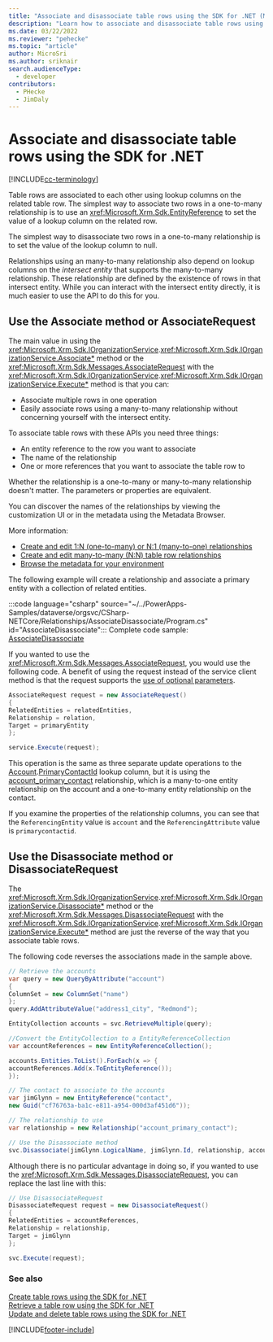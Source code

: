 ```yaml
---
title: "Associate and disassociate table rows using the SDK for .NET (Microsoft Dataverse) | Microsoft Docs" # Intent and product brand in a unique string of 43-59 chars including spaces
description: "Learn how to associate and disassociate table rows using the SDK for .NET" # 115-145 characters including spaces. This abstract displays in the search result.
ms.date: 03/22/2022
ms.reviewer: "pehecke"
ms.topic: "article"
author: MicroSri
ms.author: sriknair
search.audienceType: 
  - developer
contributors:
  - PHecke
  - JimDaly
---
```


# Associate and disassociate table rows using the SDK for .NET

[!INCLUDE[cc-terminology](../includes/cc-terminology.md)]

Table rows are associated to each other using lookup columns on the related table row. The simplest way to associate two rows in a one-to-many relationship is to use an <xref:Microsoft.Xrm.Sdk.EntityReference> to set the value of a lookup column on the related row.

The simplest way to disassociate two rows in a one-to-many relationship is to set the value of the lookup column to null.

Relationships using an many-to-many relationship also depend on lookup columns on the *intersect entity* that supports the many-to-many relationship. These relationship are defined by the existence of rows in that intersect entity. While you can interact with the intersect entity directly, it is much easier to use the API to do this for you.

## Use the Associate method or AssociateRequest

The main value in using the <xref:Microsoft.Xrm.Sdk.IOrganizationService>.<xref:Microsoft.Xrm.Sdk.IOrganizationService.Associate*> method or the <xref:Microsoft.Xrm.Sdk.Messages.AssociateRequest> with the <xref:Microsoft.Xrm.Sdk.IOrganizationService>.<xref:Microsoft.Xrm.Sdk.IOrganizationService.Execute*> method is that you can:

- Associate multiple rows in one operation
- Easily associate rows using a many-to-many relationship without concerning yourself with the intersect entity.

To associate table rows with these APIs you need three things:

- An entity reference to the row you want to associate
- The name of the relationship
- One or more references that you want to associate the table row to

Whether the relationship is a one-to-many or many-to-many relationship doesn't matter. The parameters or properties are equivalent.

You can discover the names of the relationships by viewing the customization UI or in the metadata using the Metadata Browser.

More information:

- [Create and edit 1:N (one-to-many) or N:1 (many-to-one) relationships](../../../maker/data-platform/create-edit-1n-relationships.md)
- [Create and edit many-to-many (N:N) table row relationships](../../../maker/data-platform/create-edit-nn-relationships.md)
- [Browse the metadata for your environment](../browse-your-metadata.md)

The following example will create a relationship and associate a primary entity with a collection of related entities.

:::code language="csharp" source="~/../PowerApps-Samples/dataverse/orgsvc/CSharp-NETCore/Relationships/AssociateDisassociate/Program.cs" id="AssociateDisassociate":::
Complete code sample: [AssociateDisassociate](https://github.com/microsoft/PowerApps-Samples/blob/master/dataverse/orgsvc/CSharp-NETCore/Relationships/AssociateDisassociate/Program.cs)

If you wanted to use the <xref:Microsoft.Xrm.Sdk.Messages.AssociateRequest>, you would use the following code. A benefit of using the request instead of the service client method is that the request supports the [use of optional parameters](../optional-parameters.md).

```csharp
AssociateRequest request = new AssociateRequest()
{
RelatedEntities = relatedEntities,
Relationship = relation,
Target = primaryEntity
};

service.Execute(request);
```

This operation is the same as three separate update operations to the [Account](../reference/entities/account.md).[PrimaryContactId](../reference/entities/account.md#BKMK_PrimaryContactId) lookup column, but it is using the [account_primary_contact](../reference/entities/contact.md#BKMK_account_primary_contact) relationship, which is a many-to-one entity relationship on the account and a one-to-many entity relationship on the contact.

If you examine the properties of the relationship columns, you can see that the `ReferencingEntity` value is `account` and the `ReferencingAttribute` value is `primarycontactid`.

## Use the Disassociate method or DisassociateRequest

The <xref:Microsoft.Xrm.Sdk.IOrganizationService>.<xref:Microsoft.Xrm.Sdk.IOrganizationService.Disassociate*> method or the <xref:Microsoft.Xrm.Sdk.Messages.DisassociateRequest> with the <xref:Microsoft.Xrm.Sdk.IOrganizationService>.<xref:Microsoft.Xrm.Sdk.IOrganizationService.Execute*> method are just the reverse of the way that you associate table rows.

The following code reverses the associations made in the sample above.

```csharp
// Retrieve the accounts
var query = new QueryByAttribute("account")
{
ColumnSet = new ColumnSet("name")
};
query.AddAttributeValue("address1_city", "Redmond");

EntityCollection accounts = svc.RetrieveMultiple(query);

//Convert the EntityCollection to a EntityReferenceCollection
var accountReferences = new EntityReferenceCollection();

accounts.Entities.ToList().ForEach(x => {
accountReferences.Add(x.ToEntityReference());
});

// The contact to associate to the accounts
var jimGlynn = new EntityReference("contact", 
new Guid("cf76763a-ba1c-e811-a954-000d3af451d6"));

// The relationship to use
var relationship = new Relationship("account_primary_contact");

// Use the Disassociate method
svc.Disassociate(jimGlynn.LogicalName, jimGlynn.Id, relationship, accountReferences);
```

Although there is no particular advantage in doing so, if you wanted to use the <xref:Microsoft.Xrm.Sdk.Messages.DisassociateRequest>, you can replace the last line with this:

```csharp
// Use DisassociateRequest
DisassociateRequest request = new DisassociateRequest()
{
RelatedEntities = accountReferences,
Relationship = relationship,
Target = jimGlynn
};

svc.Execute(request);
```

### See also

[Create table rows using the SDK for .NET](entity-operations-create.md)<br />
[Retrieve a table row using the SDK for .NET](entity-operations-retrieve.md)<br />
[Update and delete table rows using the SDK for .NET](entity-operations-update-delete.md)<br />

[!INCLUDE[footer-include](../../../includes/footer-banner.md)]
